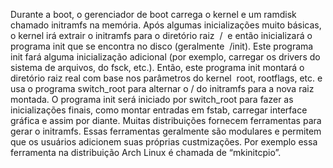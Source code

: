Durante a boot, o gerenciador de boot carrega o kernel e um ramdisk chamado initramfs na memória. 
Após algumas inicializações muito básicas, o kernel irá extrair o initramfs para o diretório raiz  /   e então inicializará o programa init que se encontra no disco (geralmente  /init). 
Este programa init fará alguma inicialização adicional (por exemplo, carregar os drivers do sistema de arquivos, do fsck, etc.). 
Então, este programa init montará o diretório raiz real com base nos parâmetros do kernel  root, rootflags, etc. e usa o programa switch_root para alternar o / do initramfs para a nova raiz montada. 
O programa init será iniciado por switch_root para fazer as inicializações finais, como montar entradas em fstab, carregar interface gráfica e assim por diante. 
Muitas distribuições fornecem ferramentas para gerar o initramfs. Essas ferramentas geralmente são modulares e permitem que os usuários adicionem suas próprias custmizações. Por exemplo essa ferramenta na distribuição Arch Linux é chamada de “mkinitcpio”. 
